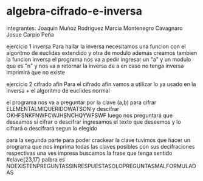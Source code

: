 # algebra-cifrado-e-inversa
integrantes:
Joaquin Muñoz Rodriguez
Marcia Montenegro Cavagnaro
Josue Carpio Peña

ejercicio 1 inversa
Para hallar la inversa necesitamos una funcion con el algoritmo de euclides extendido y otra de modulo además creamos tambien la funcion inversa 
el programa nos va a pedir ingresar un "a" y un modulo que es "n" y nos va a retornar la inversa de a
en caso no tenga inversa imprimirá que no existe 

ejercicio 2 cifrado afin
Para el cifrado afin vamos a utilizar lo ya usado en la inversa + el algoritmo de euclides normal

el programa nos va a preguntar por la clave (a,b) para cifrar ELEMENTALMIQUERIDOWATSON  y descifrar OKHFSNKFNWFCWJHSNCHQYWFSWF
luego nos preguntará que deseamos si cifrar o descifrar 
ingresamos el texto que deseemos y lo cifrará o descifrará segun lo elegido

para la segunda parte para poder crackear la clave tuvimos que hacer un programa que nos imprima todas las claves posibles con sus decifraciones respectivas
una ves impresa buscamos la frase que tenga sentido 
#clave{23,17} palbra es NOEXISTENPREGUNTASSINRESPUESTASOLOPREGUNTASMALFORMULADAS
